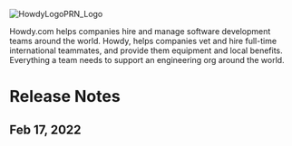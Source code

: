 ![HowdyLogoPRN_Logo](https://user-images.githubusercontent.com/125207/219762425-3f59960a-fc3f-4279-a976-53664027e352.jpeg)

Howdy.com helps companies hire and manage software development teams around the world. Howdy, helps companies vet and hire full-time international teammates, and provide them equipment and local benefits. Everything a team needs to support an engineering org around the world.
 
# Release Notes

## Feb 17, 2022
